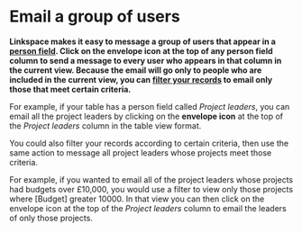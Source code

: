 

# Email a group of users

**Linkspace makes it easy to message a group of users that appear in a [person field](../../../../030-tables/050-fields/030-field-types/090-person-field.md). Click on the envelope icon at the top of any person field column to send a message to every user who appears in that column in the current view. Because the email will go only to people who are included in the current view, you can&nbsp;[filter your records](../../../../070-views/040-filtered-view.md) to email only those that meet certain criteria.&nbsp;**

For example, if your table has a person field called *Project leaders*, you can email all the project leaders by clicking on the **envelope icon** at the top of the *Project leaders* column in the table view format.

You could also filter your records according to certain criteria, then use the same action to message all project leaders whose projects meet those criteria.

For example, if you wanted to email all of the project leaders whose projects had budgets over &pound;10,000, you would use a filter to view only those projects where [Budget] greater 10000. In that view you can then click on the envelope icon at the top of the *Project leaders* column to email the leaders of only those projects.